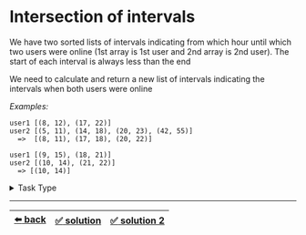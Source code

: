 # Intersection of intervals

We have two sorted lists of intervals indicating from which hour until which two users were online (1st array is 1st user and 2nd array is 2nd user). The start of each interval is always less than the end

We need to calculate and return a new list of intervals indicating the intervals when both users were online

_Examples:_

```
user1 [(8, 12), (17, 22)]
user2 [(5, 11), (14, 18), (20, 23), (42, 55)]
  =>  [(8, 11), (17, 18), (20, 22)]

user1 [(9, 15), (18, 21)]
user2 [(10, 14), (21, 22)]
  => [(10, 14)]
```

<details>

<summary>Task Type</summary>

It is one of those tasks where you use two pointers (save indexes like `i` and `j` to a variable, `i` is for the 1st array and `j` is for the 2nd array) to iterate __two__ arrays _specially_ for example by increasing / decrasing either one or the other or both pointers per iteration. The part of the "Merge Sort" algorithm that checks two sub-arrays uses similar mechanics ([link](../../snippets/algorithms/merge-sort.js#L12))

__Note:__ ["Merge Two Sorted Arrays" task](../../1\)%20Task%20Challanges.md#15-merge-two-sorted-arrays) is the most classic example of a task that uses the approach of solving tasks that has been showcased in this particular task (where we have two pointers that point to two arrays and we increment either one pointer or the other, read above)

</details>

---

| [:arrow_left: back](../task-type.md) | [:white_check_mark: solution](./solution.js) | [:white_check_mark: solution 2](./solution-2.js) |
| :---: | :---: | :---: |
